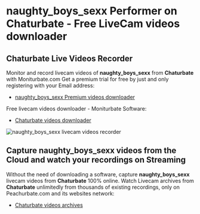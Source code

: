 # naughty_boys_sexx Performer on Chaturbate - Free LiveCam videos downloader

## Chaturbate Live Videos Recorder

Monitor and record livecam videos of **naughty_boys_sexx** from **Chaturbate** with Moniturbate.com
Get a premium trial for free by just and only registering with your Email address:
* [naughty_boys_sexx Premium videos downloader](https://moniturbate.com/request-demo-licence-key.html)

Free livecam videos downloader - Moniturbate Software:
* [Chaturbate videos downloader](https://moniturbate.com/moniturbate-download-software.html)

![naughty_boys_sexx livecam videos recorder](https://peachurnet.com/templates/moniturbate-software.png)


## Capture naughty_boys_sexx videos from the Cloud and watch your recordings on Streaming

Without the need of downloading a software, capture **naughty_boys_sexx** livecam videos from **Chaturbate** 100% online.
Watch Livecam archives from **Chaturbate** unlimitedly from thousands of existing recordings, only on Peachurbate.com and its websites network:
* [Chaturbate videos archives](https://peachurnet.com/)